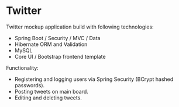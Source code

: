 # Twitter

Twitter mockup application build with following technologies:

- Spring Boot / Security / MVC / Data
- Hibernate ORM and Validation
- MySQL
- Core UI / Bootstrap frontend template

Functionality:

- Registering and logging users via Spring Security (BCrypt hashed passwords).
- Posting tweets on main board.
- Editing and deleting tweets.

